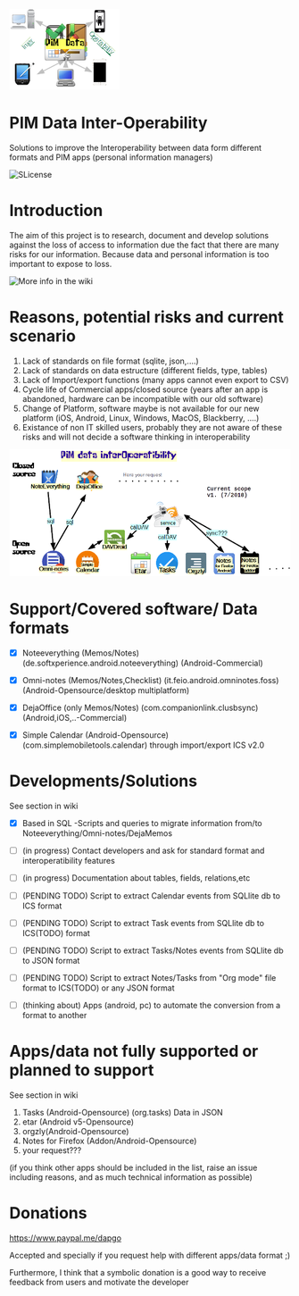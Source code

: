  ![icon](../resources/Interoperability_proj_logo.png)

PIM Data Inter-Operability
==========
Solutions to improve the Interoperability between data form different formats and PIM apps (personal information managers)

![SLicense](https://img.shields.io/badge/License-GPLv3-red.svg)

# Introduction


The aim of this project is to research, document and develop solutions against the loss of access to information due the fact that 
there are many risks for our information. Because data and personal information is too important to expose to loss.

![More info in the wiki](https://github.com/dapgo/PIM_Data_Interoperability/wiki)


# Reasons, potential risks and current scenario
1. Lack of standards on file format (sqlite, json,....)
2. Lack of standards on data estructure (different fields, type, tables)
3. Lack of Import/export functions (many apps cannot even export to CSV)
4. Cycle life of Commercial apps/closed source (years after an app is abandoned, hardware can be incompatible with our old software)
5. Change of Platform, software maybe is not available for our new platform (iOS, Android, Linux, Windows, MacOS, Blackberry, ....)
6. Existance of non IT skilled users, probably they are not aware of these risks and will not decide a software thinking in interoperability

 ![icon](../resources/Interoperability_apps_diagram.png)

# Support/Covered software/ Data formats
- [x] Noteeverything (Memos/Notes) (de.softxperience.android.noteeverything) (Android-Commercial)
- [x] Omni-notes (Memos/Notes,Checklist) (it.feio.android.omninotes.foss) (Android-Opensource/desktop multiplatform)
- [x] DejaOffice (only Memos/Notes) (com.companionlink.clusbsync) (Android,iOS,..-Commercial)
- [x] Simple Calendar (Android-Opensource)(com.simplemobiletools.calendar) through import/export ICS v2.0


# Developments/Solutions
See section in wiki
- [x] Based in SQL -Scripts and queries to migrate information from/to Noteeverything/Omni-notes/DejaMemos
- [ ] (in progress) Contact developers and ask for standard format and interoperatibility features
- [ ] (in progress) Documentation about tables, fields, relations,etc
- [ ] (PENDING TODO) Script to extract Calendar events from SQLlite db to ICS format
- [ ] (PENDING TODO) Script to extract Task events from SQLlite db to ICS(TODO) format
- [ ] (PENDING TODO) Script to extract Tasks/Notes events from SQLlite db to JSON format
- [ ] (PENDING TODO) Script to extract Notes/Tasks from "Org mode" file format to ICS(TODO) or any JSON format
- [ ] (thinking about) Apps (android, pc) to automate the conversion from a format to another


# Apps/data not fully supported or planned to support
See section in wiki
1. Tasks (Android-Opensource) (org.tasks)
    Data in JSON
2. etar (Android v5-Opensource)
3. orgzly(Android-Opensource)
4. Notes for Firefox (Addon/Android-Opensource)
5. your request???


(if you think other apps should be included in the list, raise an issue including reasons, and as much technical information as possible)
    
    

# Donations

https://www.paypal.me/dapgo

Accepted and specially if you request help with different apps/data format ;)

Furthermore, I think that a symbolic donation is a good way to receive feedback from users and motivate the developer



